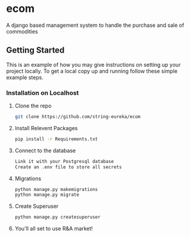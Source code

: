 # ecom

A django based management system to handle the purchase and sale of commodities

<!-- GETTING STARTED -->

## Getting Started

This is an example of how you may give instructions on setting up your project locally.
To get a local copy up and running follow these simple example steps.

### Installation on Localhost

1. Clone the repo
   ```sh
   git clone https://github.com/string-eureka/ecom
   ```
2. Install Relevent Packages
   ```sh
   pip install -r Requirements.txt
   ```
3. Connect to the database
   ```sh
   Link it with your Postgresql database
   Create an .env file to store all secrets
   ```
4. Migrations
   ```sh
   python manage.py makemigrations
   python manage.py migrate
   ```
5. Create Superuser
   ```sh
   python manage.py createsuperuser
   ```
6. You'll all set to use R&A market!

